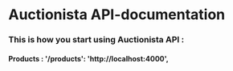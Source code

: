 # Auctionista API-documentation

### This is how you start using Auctionista API :
#### Products :  '/products': 'http://localhost:4000',



